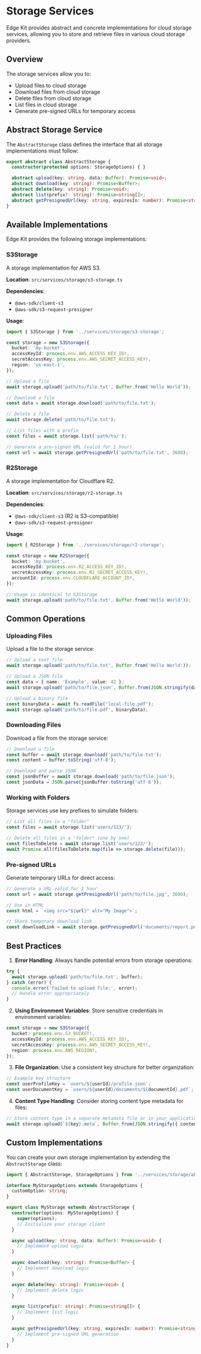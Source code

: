 # Storage Services

Edge Kit provides abstract and concrete implementations for cloud storage services, allowing you to store and retrieve files in various cloud storage providers.

## Overview

The storage services allow you to:
- Upload files to cloud storage
- Download files from cloud storage
- Delete files from cloud storage
- List files in cloud storage
- Generate pre-signed URLs for temporary access

## Abstract Storage Service

The `AbstractStorage` class defines the interface that all storage implementations must follow:

```typescript
export abstract class AbstractStorage {
  constructor(protected options: StorageOptions) { }

  abstract upload(key: string, data: Buffer): Promise<void>;
  abstract download(key: string): Promise<Buffer>;
  abstract delete(key: string): Promise<void>;
  abstract list(prefix?: string): Promise<string[]>;
  abstract getPresignedUrl(key: string, expiresIn: number): Promise<string>;
}
```

## Available Implementations

Edge Kit provides the following storage implementations:

### S3Storage

A storage implementation for AWS S3.

**Location**: `src/services/storage/s3-storage.ts`

**Dependencies**:
- `@aws-sdk/client-s3`
- `@aws-sdk/s3-request-presigner`

**Usage**:

```typescript
import { S3Storage } from '../services/storage/s3-storage';

const storage = new S3Storage({
  bucket: 'my-bucket',
  accessKeyId: process.env.AWS_ACCESS_KEY_ID!,
  secretAccessKey: process.env.AWS_SECRET_ACCESS_KEY!,
  region: 'us-east-1',
});

// Upload a file
await storage.upload('path/to/file.txt', Buffer.from('Hello World'));

// Download a file
const data = await storage.download('path/to/file.txt');

// Delete a file
await storage.delete('path/to/file.txt');

// List files with a prefix
const files = await storage.list('path/to/');

// Generate a pre-signed URL (valid for 1 hour)
const url = await storage.getPresignedUrl('path/to/file.txt', 3600);
```

### R2Storage

A storage implementation for Cloudflare R2.

**Location**: `src/services/storage/r2-storage.ts`

**Dependencies**:
- `@aws-sdk/client-s3` (R2 is S3-compatible)
- `@aws-sdk/s3-request-presigner`

**Usage**:

```typescript
import { R2Storage } from '../services/storage/r2-storage';

const storage = new R2Storage({
  bucket: 'my-bucket',
  accessKeyId: process.env.R2_ACCESS_KEY_ID!,
  secretAccessKey: process.env.R2_SECRET_ACCESS_KEY!,
  accountId: process.env.CLOUDFLARE_ACCOUNT_ID!,
});

// Usage is identical to S3Storage
await storage.upload('path/to/file.txt', Buffer.from('Hello World'));
```

## Common Operations

### Uploading Files

Upload a file to the storage service:

```typescript
// Upload a text file
await storage.upload('path/to/file.txt', Buffer.from('Hello World'));

// Upload a JSON file
const data = { name: 'Example', value: 42 };
await storage.upload('path/to/file.json', Buffer.from(JSON.stringify(data)));

// Upload a binary file
const binaryData = await fs.readFile('local-file.pdf');
await storage.upload('path/to/file.pdf', binaryData);
```

### Downloading Files

Download a file from the storage service:

```typescript
// Download a file
const buffer = await storage.download('path/to/file.txt');
const content = buffer.toString('utf-8');

// Download and parse JSON
const jsonBuffer = await storage.download('path/to/file.json');
const jsonData = JSON.parse(jsonBuffer.toString('utf-8'));
```

### Working with Folders

Storage services use key prefixes to simulate folders:

```typescript
// List all files in a "folder"
const files = await storage.list('users/123/');

// Delete all files in a "folder" (one by one)
const filesToDelete = await storage.list('users/123/');
await Promise.all(filesToDelete.map(file => storage.delete(file)));
```

### Pre-signed URLs

Generate temporary URLs for direct access:

```typescript
// Generate a URL valid for 1 hour
const url = await storage.getPresignedUrl('path/to/file.jpg', 3600);

// Use in HTML
const html = `<img src="${url}" alt="My Image">`;

// Share temporary download link
const downloadLink = await storage.getPresignedUrl('documents/report.pdf', 86400); // 24 hours
```

## Best Practices

1. **Error Handling**: Always handle potential errors from storage operations:

```typescript
try {
  await storage.upload('path/to/file.txt', buffer);
} catch (error) {
  console.error('Failed to upload file:', error);
  // Handle error appropriately
}
```

2. **Using Environment Variables**: Store sensitive credentials in environment variables:

```typescript
const storage = new S3Storage({
  bucket: process.env.S3_BUCKET!,
  accessKeyId: process.env.AWS_ACCESS_KEY_ID!,
  secretAccessKey: process.env.AWS_SECRET_ACCESS_KEY!,
  region: process.env.AWS_REGION!,
});
```

3. **File Organization**: Use a consistent key structure for better organization:

```typescript
// Example key structure
const userProfileKey = `users/${userId}/profile.json`;
const userDocumentKey = `users/${userId}/documents/${documentId}.pdf`;
```

4. **Content Type Handling**: Consider storing content type metadata for files:

```typescript
// Store content type in a separate metadata file or in your application database
await storage.upload(`${key}.meta`, Buffer.from(JSON.stringify({ contentType: 'application/pdf' })));
```

## Custom Implementations

You can create your own storage implementation by extending the `AbstractStorage` class:

```typescript
import { AbstractStorage, StorageOptions } from '../services/storage/abstract-storage';

interface MyStorageOptions extends StorageOptions {
  customOption: string;
}

export class MyStorage extends AbstractStorage {
  constructor(options: MyStorageOptions) {
    super(options);
    // Initialize your storage client
  }

  async upload(key: string, data: Buffer): Promise<void> {
    // Implement upload logic
  }

  async download(key: string): Promise<Buffer> {
    // Implement download logic
  }

  async delete(key: string): Promise<void> {
    // Implement delete logic
  }

  async list(prefix?: string): Promise<string[]> {
    // Implement list logic
  }

  async getPresignedUrl(key: string, expiresIn: number): Promise<string> {
    // Implement pre-signed URL generation
  }
}
```
